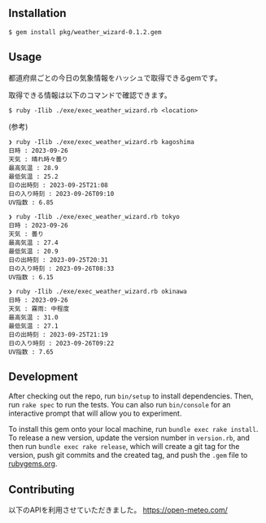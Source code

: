 ## Installation

    $ gem install pkg/weather_wizard-0.1.2.gem

## Usage

都道府県ごとの今日の気象情報をハッシュで取得できるgemです。

取得できる情報は以下のコマンドで確認できます。

    $ ruby -Ilib ./exe/exec_weather_wizard.rb <location>

(参考)

    ❯ ruby -Ilib ./exe/exec_weather_wizard.rb kagoshima
    日時 : 2023-09-26
    天気 : 晴れ時々曇り
    最高気温 : 28.9
    最低気温 : 25.2
    日の出時刻 : 2023-09-25T21:08
    日の入り時刻 : 2023-09-26T09:10
    UV指数 : 6.85

    ❯ ruby -Ilib ./exe/exec_weather_wizard.rb tokyo
    日時 : 2023-09-26
    天気 : 曇り
    最高気温 : 27.4
    最低気温 : 20.9
    日の出時刻 : 2023-09-25T20:31
    日の入り時刻 : 2023-09-26T08:33
    UV指数 : 6.15

    ❯ ruby -Ilib ./exe/exec_weather_wizard.rb okinawa
    日時 : 2023-09-26
    天気 : 霧雨: 中程度
    最高気温 : 31.0
    最低気温 : 27.1
    日の出時刻 : 2023-09-25T21:19
    日の入り時刻 : 2023-09-26T09:22
    UV指数 : 7.65

## Development

After checking out the repo, run `bin/setup` to install dependencies. Then, run `rake spec` to run the tests. You can also run `bin/console` for an interactive prompt that will allow you to experiment.

To install this gem onto your local machine, run `bundle exec rake install`. To release a new version, update the version number in `version.rb`, and then run `bundle exec rake release`, which will create a git tag for the version, push git commits and the created tag, and push the `.gem` file to [rubygems.org](https://rubygems.org).

## Contributing

以下のAPIを利用させていただきました。
https://open-meteo.com/
